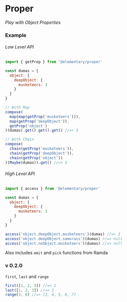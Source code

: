 # Proper 

_Play with Object Properties_

### Example

###### Low Level API
```js
import { getProp } from '@elementary/proper'

const dumas = {
  object: {
    deepObject: {
      musketeers: 3
    }
  }
}

// With Map 
compose(
  map(map(getProp('musketeers'))), 
  map(getProp('deepObject')), 
  getProp('object')
)(dumas).get().get().get() //=> 3

// With Chain
compose(
  chain(getProp('musketeers')), 
  chain(getProp('deepObject')), 
  chain(getProp('object'))
)(Maybe(dumas)).get() //=> 3
```

###### High Level API

```js
import { access } from '@elementary/proper'

const dumas = {
  object: {
    deepObject: {
      musketeers: 3
    }
  }
}

access('object.deepObject.musketeers')(dumas) //=> 3
access('object.deepObject.samurais')(dumas) //=> null
access('object.noObject.musketeers')(dumas) //=> null
```
Also includes `omit` and `pick` functions from Ramda

### v 0.2.0

`first`, `last` and `range`

```js
first([1, 2, 3]) //=> 1
last([1, 2, 3]) //=> 3
range(3, 8) //=> [3, 4, 5, 6, 7]
```
